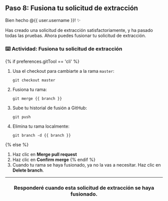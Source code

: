 ## Paso 8: Fusiona tu solicitud de extracción

Bien hecho @{{ user.username }}! :sparkles:

Has creado una solicitud de extracción satisfactoriamente, y ha pasado todas las pruebas. Ahora puedes fusionar tu solicitud de extracción.

### :keyboard: Actividad: Fusiona tu solicitud de extracción

{% if preferences.gitTool == 'cli' %}
1. Usa el checkout para cambiarte a la rama `master`:
    ```shell
    git checkout master
    ```
2. Fusiona tu rama:
    ```shell
    git merge {{ branch }}
    ```
3. Sube tu historial de fusión a GitHub:
    ```shell
    git push
    ```
4. Elimina tu rama localmente:
    ```shell
    git branch -d {{ branch }}
    ```
{% else %}
1. Haz clic en **Merge pull request**
1. Haz clic en **Confirm merge**
{% endif %}
1. Cuando tu rama se haya fusionado, ya no la vas a necesitar. Haz clic en **Delete branch**.

<hr>
<h3 align="center">Responderé cuando esta solicitud de extracción se haya fusionado.</h3>
